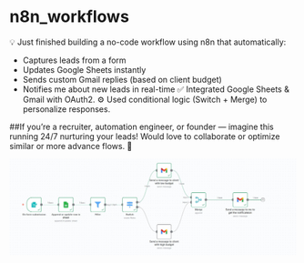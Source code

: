 # n8n_workflows
💡 Just finished building a no-code workflow using n8n that automatically:
  - Captures leads from a form
  - Updates Google Sheets instantly
  - Sends custom Gmail replies (based on client budget)
  - Notifies me about new leads in real-time
✅ Integrated Google Sheets & Gmail with OAuth2.
 ⚙️ Used conditional logic (Switch + Merge) to personalize responses.

##If you’re a recruiter, automation engineer, or founder — imagine this running 24/7 nurturing your leads!
 Would love to collaborate or optimize similar or more advance flows. 💬
 
![Captures_leads_form](https://github.com/ashikur-rahman/n8n_workflows/blob/9aa84b57d4b5669f0d38efd400deb516db34e315/images/1.jpg)
